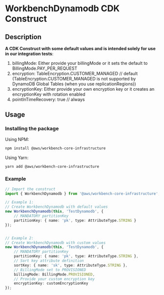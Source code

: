 # WorkbenchDynamodb CDK Construct

## Description
**A CDK Construct with some default values and is intended solely for use in our integration tests**:
1. billingMode: Either provide your billingMode or it sets the default to BillingMode.PAY_PER_REQUEST
1. encryption: TableEncryption.CUSTOMER_MANAGED // default (TableEncryption.CUSTOMER_MANAGED is not supported by DynamoDB Global Tables (when you use replicationRegions))
1. encryptionKey: Either provide your own encryption key or it creates an encryptionKey with rotation enabled
1. pointInTimeRecovery: true // always

## Usage

### Installing the package

Using NPM:
```bash
npm install @aws/workbench-core-infrastructure
```

Using Yarn:
```bash
yarn add @aws/workbench-core-infrastructure
```

### Example
```ts
// Import the construct
import { WorkbenchDynamodb } from '@aws/workbench-core-infrastructure';

// Example 1:
// Create WorkbenchDynamodb with default values
new WorkbenchDynamodb(this, 'TestDynamodb', {
    // MANDATORY partitionKey
    partitionKey: { name: 'pk', type: AttributeType.STRING }
});


// Example 2:
// Create WorkbenchDynamodb with custom values
new WorkbenchDynamodb(this, 'TestDynamodb', {
    // MANDATORY partitionKey
    partitionKey: { name: 'pk', type: AttributeType.STRING },
    // Sort key attribute definition
    sortKey: { name: 'sk', type: AttributeType.STRING },
    // BillingMode set to PROVISIONED
    billingMode: BillingMode.PROVISIONED,
    // Provide your custom encryption key
    encryptionKey: customEncryptionKey
});
